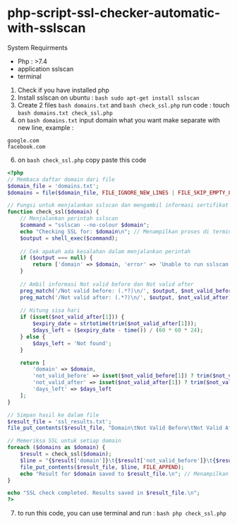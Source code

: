 # php-script-ssl-checker-automatic-with-sslscan
System Requirments
- Php : >7.4
- application sslscan
- terminal

1. Check if you have installed php
2. Install sslscan on ubuntu : ```bash sudo apt-get install sslscan```
3. Create 2 files ```bash domains.txt``` and ```bash check_ssl.php``` run code : touch ```bash domains.txt check_ssl.php```
4. on ```bash domains.txt``` input domain what you want make separate with new line, example :
```text
google.com
facebook.com
```
6.  on ```bash check_ssl.php``` copy paste this code
```php
<?php
// Membaca daftar domain dari file
$domain_file = 'domains.txt';
$domains = file($domain_file, FILE_IGNORE_NEW_LINES | FILE_SKIP_EMPTY_LINES);

// Fungsi untuk menjalankan sslscan dan mengambil informasi sertifikat
function check_ssl($domain) {
    // Menjalankan perintah sslscan
    $command = "sslscan --no-colour $domain";
    echo "Checking SSL for: $domain\n"; // Menampilkan proses di terminal
    $output = shell_exec($command);
    
    // Cek apakah ada kesalahan dalam menjalankan perintah
    if ($output === null) {
        return ['domain' => $domain, 'error' => 'Unable to run sslscan'];
    }
    
    // Ambil informasi Not valid before dan Not valid after
    preg_match('/Not valid before: (.*?)\n/', $output, $not_valid_before);
    preg_match('/Not valid after: (.*?)\n/', $output, $not_valid_after);
    
    // Hitung sisa hari
    if (isset($not_valid_after[1])) {
        $expiry_date = strtotime(trim($not_valid_after[1]));
        $days_left = ($expiry_date - time()) / (60 * 60 * 24);
    } else {
        $days_left = 'Not found';
    }

    return [
        'domain' => $domain,
        'not_valid_before' => isset($not_valid_before[1]) ? trim($not_valid_before[1]) : 'Not found',
        'not_valid_after' => isset($not_valid_after[1]) ? trim($not_valid_after[1]) : 'Not found',
        'days_left' => $days_left
    ];
}

// Simpan hasil ke dalam file
$result_file = 'ssl_results.txt';
file_put_contents($result_file, "Domain\tNot Valid Before\tNot Valid After\tDays Left\n", FILE_APPEND);

// Memeriksa SSL untuk setiap domain
foreach ($domains as $domain) {
    $result = check_ssl($domain);
    $line = "{$result['domain']}\t{$result['not_valid_before']}\t{$result['not_valid_after']}\t{$result['days_left']}\n";
    file_put_contents($result_file, $line, FILE_APPEND);
    echo "Result for $domain saved to $result_file.\n"; // Menampilkan status setelah menyimpan hasil
}

echo "SSL check completed. Results saved in $result_file.\n";
?>
```
7.  to run this code, you can use terminal and run : ```bash php check_ssl.php```
